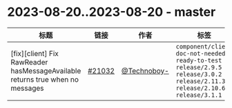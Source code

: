 # 2023-08-20..2023-08-20 - master
| 标题 | 链接 | 作者 | 标签 |
| - | :--: | :--: | - |
| [fix][client] Fix RawReader hasMessageAvailable returns true when no messages | [#21032](https://github.com/apache/pulsar/pull/21032) | [@Technoboy-](https://github.com/Technoboy-) | `component/client` `doc-not-needed` `ready-to-test` `release/2.9.5` `release/3.0.2` `release/2.11.3` `release/2.10.6` `release/3.1.1`  | 
